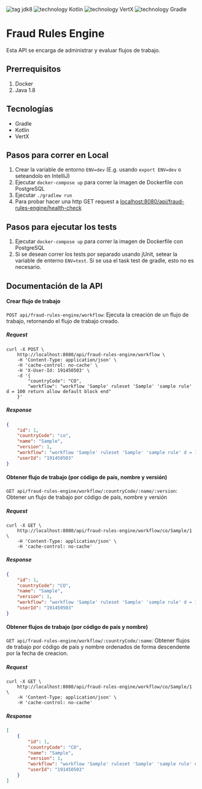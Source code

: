![tag jdk8](https://img.shields.io/badge/tag-jdk8-orange.svg)
![technology Kotlin](https://img.shields.io/badge/technology-Kotlin-olive.svg)
![technology VertX](https://img.shields.io/badge/technology-VertX-blue.svg)
![technology Gradle](https://img.shields.io/badge/technology-Gradle-green.svg)
# Fraud Rules Engine
Esta API se encarga de administrar y evaluar flujos de trabajo.

## Prerrequisitos
1. Docker
2. Java 1.8

## Tecnologías
* Gradle
* Kotlin
* VertX

## Pasos para correr en Local
1. Crear la variable de entorno `ENV=dev` (E.g. usando `export ENV=dev` o seteandolo en IntelliJ)
2. Ejecutar `docker-compose up` para correr la imagen de Dockerfile con PostgreSQL
3. Ejecutar `./gradlew run`
4. Para probar hacer una http GET request a <localhost:8080/api/fraud-rules-engine/health-check>

## Pasos para ejecutar los tests
1. Ejecutar `docker-compose up` para correr la imagen de Dockerfile con PostgreSQL 
2. Si se desean correr los tests por separado usando jUnit, setear la variable de enterno `ENV=test`. Si se usa el task 
test de gradle, esto no es necesario.

## Documentación de la API
#### Crear flujo de trabajo
`POST api/fraud-rules-engine/workflow`: Ejecuta la creación de un flujo de trabajo, retornando el flujo de trabajo creado.
##### Request
```
curl -X POST \
    http://localhost:8080/api/fraud-rules-engine/workflow \
    -H 'Content-Type: application/json' \
    -H 'cache-control: no-cache' \
    -H 'X-User-Id: 191450503' \
    -d '{
        "countryCode": "CO",
        "workflow": "workflow 'Sample' ruleset 'Sample' 'sample rule' d = 100 return allow default block end" 
    }' 
```
##### Response
```json
{
    "id": 1,
    "countryCode": "co",
    "name": "Sample",
    "version": 1,
    "workflow": "workflow 'Sample' ruleset 'Sample' 'sample rule' d = 100 return allow default block end",
    "userId": "191450503"
}

```

#### Obtener flujo de trabajo (por código de país, nombre y versión)
`GET api/fraud-rules-engine/workflow/:countryCode/:name/:version`: Obtener un flujo de trabajo por código de país, nombre y versión 
##### Request
``` 
curl -X GET \
    http://localhost:8080/api/fraud-rules-engine/workflow/co/Sample/1 \
    -H 'Content-Type: application/json' \
    -H 'cache-control: no-cache'
```
##### Response
```json
{
    "id": 1,
    "countryCode": "CO",
    "name": "Sample",
    "version": 1,
    "workflow": "workflow 'Sample' ruleset 'Sample' 'sample rule' d = 100 return allow default block end",
    "userId": "191450503"
}
```

#### Obtener flujos de trabajo (por código de país y nombre)
`GET api/fraud-rules-engine/workflow/:countryCode/:name`: Obtener flujos de trabajo por código de país y nombre ordenados 
de forma descendente por la fecha de creacion.   
##### Request
``` 
curl -X GET \
    http://localhost:8080/api/fraud-rules-engine/workflow/co/Sample/1 \
    -H 'Content-Type: application/json' \
    -H 'cache-control: no-cache'
   ```
##### Response
```json
[
    {
        "id": 1,
        "countryCode": "CO",
        "name": "Sample",
        "version": 1,
        "workflow": "workflow 'Sample' ruleset 'Sample' 'sample rule' d = 100 return allow default block end",
        "userId": "191450503"
    }
]
```